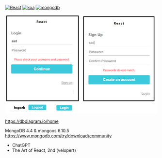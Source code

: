 [![React](https://img.shields.io/badge/react-000000?style=for-the-badge&logo=react&logoColor=white)](#) [![koa](https://img.shields.io/badge/koa-000000?style=for-the-badge&logo=koa&logoColor=white)](#) [![mongodb](https://img.shields.io/badge/mongodb-000000?style=for-the-badge&logo=mongodb&logoColor=white)](#)

<img src="view.png" />

https://dbdiagram.io/home

MongoDB 4.4 & mongoos 6.10.5
https://www.mongodb.com/try/download/community

- ChatGPT
- The Art of React, 2nd (velopert)
